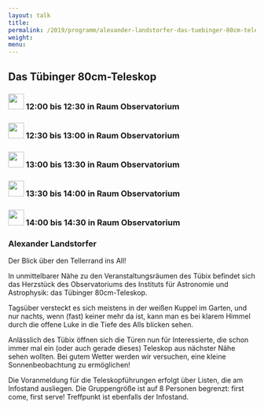 ```yaml
---
layout: talk
title:
permalink: /2019/programm/alexander-landstorfer-das-tuebinger-80cm-teleskop/
weight:
menu:
---
```

## Das Tübinger 80cm-Teleskop

### <img height = "32" src="../../../images/talk.svg"> 12:00 bis 12:30 in Raum Observatorium

### <img height = "32" src="../../../images/talk.svg"> 12:30 bis 13:00 in Raum Observatorium

### <img height = "32" src="../../../images/talk.svg"> 13:00 bis 13:30 in Raum Observatorium

### <img height = "32" src="../../../images/talk.svg"> 13:30 bis 14:00 in Raum Observatorium

### <img height = "32" src="../../../images/talk.svg"> 14:00 bis 14:30 in Raum Observatorium

### Alexander Landstorfer

Der Blick über den Tellerrand ins All!

In unmittelbarer Nähe zu den Veranstaltungsräumen des Tübix befindet sich das Herzstück des Observatoriums des Instituts für Astronomie und Astrophysik: das Tübinger 80cm-Teleskop.

Tagsüber versteckt es sich meistens in der weißen Kuppel im Garten, und nur nachts, wenn (fast) keiner mehr da ist, kann man es bei klarem Himmel durch die offene Luke in die Tiefe des Alls blicken sehen.

Anlässlich des Tübix öffnen sich die Türen nun für Interessierte, die schon immer mal ein (oder auch gerade dieses) Teleskop aus nächster Nähe sehen wollten. Bei gutem Wetter werden wir versuchen, eine kleine Sonnenbeobachtung zu ermöglichen!

Die Voranmeldung für die Teleskopführungen erfolgt über Listen, die am Infostand ausliegen. Die Gruppengröße ist auf 8 Personen begrenzt: first come, first serve! Treffpunkt ist ebenfalls der Infostand.

